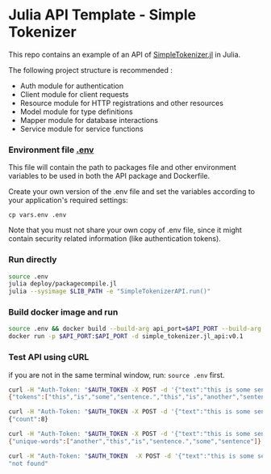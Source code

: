 # Julia API Template - Simple Tokenizer

This repo contains an example of an API of [SimpleTokenizer.jl](https://github.com/tdd-ai/SimpleTokenizer.jl) in Julia.

The following project structure is recommended :

- Auth module for authentication
- Client module for client requests
- Resource module for HTTP registrations and other resources
- Model module for type definitions
- Mapper module for database interactions
- Service module for service functions

### Environment file [.env](.env)

This file will contain the path to packages file and other environment variables to be used in both the API package and Dockerfile.

Create your own version of the .env file and set the variables according to your application's required settings:

```shell
cp vars.env .env
```

Note that you must not share your own copy of .env file, since it might contain security related information (like authentication tokens). 

### Run directly

```bash
source .env
julia deploy/packagecompile.jl
julia --sysimage $LIB_PATH -e "SimpleTokenizerAPI.run()"
```

### Build docker image and run

```bash
source .env && docker build --build-arg api_port=$API_PORT --build-arg auth_token=$AUTH_TOKEN --build-arg lib_path=$LIB_PATH -t simple_tokenizer.jl_api:v0.1 .
docker run -p $API_PORT:$API_PORT -d simple_tokenizer.jl_api:v0.1
```

### Test API using cURL

if you are not in the same terminal window, run: `source .env` first.

```bash
curl -H "Auth-Token: "$AUTH_TOKEN -X POST -d '{"text":"this is some sentence. this is another sentence"}' http://localhost:$API_PORT/tokenize/
{"tokens":["this","is","some","sentence.","this","is","another","sentence"]}
```

```bash
curl -H "Auth-Token: "$AUTH_TOKEN -X POST -d '{"text":"this is some sentence. this is another sentence"}' http://localhost:$API_PORT/count-tokens/
{"count":8}
```

```bash
curl -H "Auth-Token: "$AUTH_TOKEN -X POST -d '{"text":"this is some sentence. this is another sentence"}' http://localhost:$API_PORT/get-unique-words/
{"unique-words":["another","this","is","sentence.","some","sentence"]}
```

```bash
curl -H "Auth-Token: "$AUTH_TOKEN  -X POST -d '{"text":"this is some sentence. this is another sentence"}' http://localhost:$API_PORT/not-existing-api/
"not found"
```
